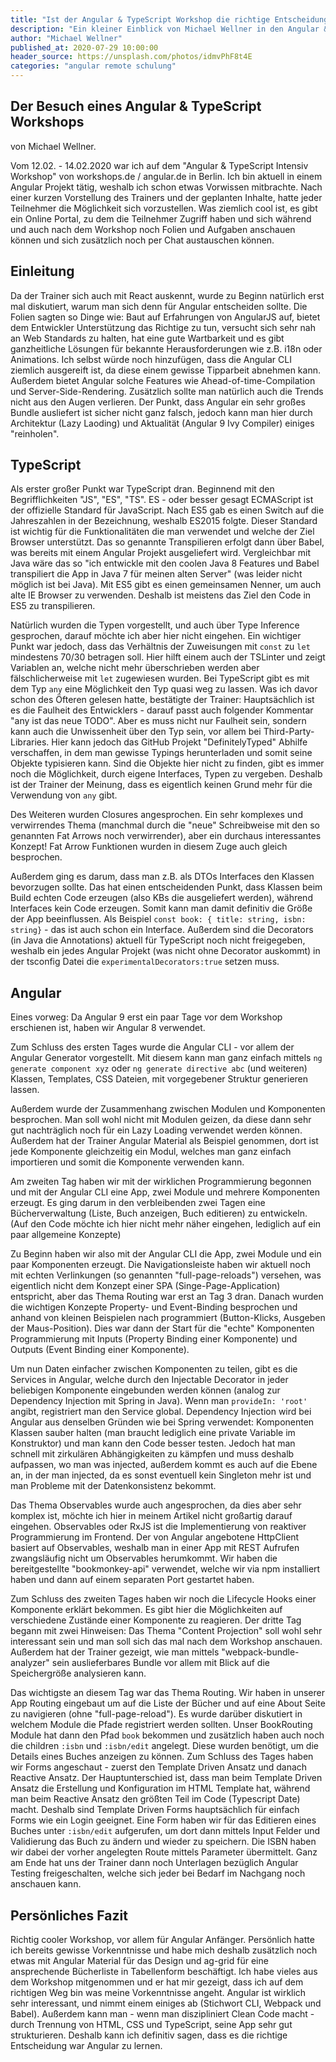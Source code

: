 ```yaml
---
title: "Ist der Angular & TypeScript Workshop die richtige Entscheidung?"
description: "Ein kleiner Einblick von Michael Wellner in den Angular & TypeScript Workshop"
author: "Michael Wellner"
published_at: 2020-07-29 10:00:00
header_source: https://unsplash.com/photos/idmvPhF8t4E
categories: "angular remote schulung"
---
```


## Der Besuch eines Angular & TypeScript Workshops
von Michael Wellner.

Vom 12.02. - 14.02.2020 war ich auf dem "Angular & TypeScript Intensiv Workshop" von workshops.de / angular.de in Berlin.
Ich bin aktuell in einem Angular Projekt tätig, weshalb ich schon etwas Vorwissen mitbrachte. Nach einer kurzen Vorstellung des Trainers und der geplanten Inhalte, hatte jeder Teilnehmer die Möglichkeit sich vorzustellen. Was ziemlich cool ist, es gibt ein Online Portal, zu dem die Teilnehmer Zugriff haben und sich während und auch nach dem Workshop noch Folien und Aufgaben anschauen können und sich zusätzlich noch per Chat austauschen können.

## Einleitung
Da der Trainer sich auch mit React auskennt, wurde zu Beginn natürlich erst mal diskutiert, warum man sich denn für Angular entscheiden sollte. Die Folien sagten so Dinge wie: Baut auf Erfahrungen von AngularJS auf, bietet dem Entwickler Unterstützung das Richtige zu tun, versucht sich sehr nah an Web Standards zu halten, hat eine gute Wartbarkeit und es gibt ganzheitliche Lösungen für bekannte Herausforderungen wie z.B. i18n oder Animations.
Ich selbst würde noch hinzufügen, dass die Angular CLI ziemlich ausgereift ist, da diese einem gewisse Tipparbeit abnehmen kann. Außerdem bietet Angular solche Features wie Ahead-of-time-Compilation und Server-Side-Rendering. Zusätzlich sollte man natürlich auch die Trends nicht aus den Augen verlieren. Der Punkt, dass Angular ein sehr großes Bundle ausliefert ist sicher nicht ganz falsch, jedoch kann man hier durch Architektur (Lazy Laoding) und Aktualität (Angular 9 Ivy Compiler) einiges "reinholen".


## TypeScript
Als erster großer Punkt war TypeScript dran. Beginnend mit den Begrifflichkeiten "JS", "ES", "TS". ES - oder besser gesagt ECMAScript ist der offizielle Standard für JavaScript. Nach ES5 gab es einen Switch auf die Jahreszahlen in der Bezeichnung, weshalb ES2015 folgte. Dieser Standard ist wichtig für die Funktionalitäten die man verwendet und welche der Ziel Browser unterstützt. Das so genannte Transpilieren erfolgt dann über Babel, was bereits mit einem Angular Projekt ausgeliefert wird. Vergleichbar mit Java wäre das so "ich entwickle mit den coolen Java 8 Features und Babel transpiliert die App in Java 7 für meinen alten Server" (was leider nicht möglich ist bei Java). Mit ES5 gibt es einen gemeinsamen Nenner, um auch alte IE Browser zu verwenden. Deshalb ist meistens das Ziel den Code in ES5 zu transpilieren.

Natürlich wurden die Typen vorgestellt, und auch über Type Inference gesprochen, darauf möchte ich aber hier nicht eingehen.
Ein wichtiger Punkt war jedoch, dass das Verhältnis der Zuweisungen mit `const` zu `let` mindestens 70/30 betragen soll. Hier hilft einem auch der TSLinter und zeigt Variablen an, welche nicht mehr überschrieben werden aber fälschlicherweise mit `let` zugewiesen wurden.
Bei TypeScript gibt es mit dem Typ `any` eine Möglichkeit den Typ quasi weg zu lassen. Was ich davor schon des Öfteren gelesen hatte, bestätigte der Trainer: Hauptsächlich ist es die Faulheit des Entwicklers - darauf passt auch folgender Kommentar "any ist das neue TODO". Aber es muss nicht nur Faulheit sein, sondern kann auch die Unwissenheit über den Typ sein, vor allem bei Third-Party-Libraries. Hier kann jedoch das GitHub Projekt "DefinitelyTyped" Abhilfe verschaffen, in dem man gewisse Typings herunterladen und somit seine Objekte typisieren kann. Sind die Objekte hier nicht zu finden, gibt es immer noch die Möglichkeit, durch eigene Interfaces, Typen zu vergeben. Deshalb ist der Trainer der Meinung, dass es eigentlich keinen Grund mehr für die Verwendung von `any` gibt.

Des Weiteren wurden Closures angesprochen. Ein sehr komplexes und verwirrendes Thema (manchmal durch die "neue" Schreibweise mit den so genannten Fat Arrows noch verwirrender), aber ein durchaus interessantes Konzept!
Fat Arrow Funktionen wurden in diesem Zuge auch gleich besprochen.

Außerdem ging es darum, dass man z.B. als DTOs Interfaces den Klassen bevorzugen sollte. Das hat einen entscheidenden Punkt, dass Klassen beim Build echten Code erzeugen (also KBs die ausgeliefert werden), während Interfaces kein Code erzeugen. Somit kann man damit definitiv die Größe der App beeinflussen.
Als Beispiel `const book: { title: string, isbn: string}` - das ist auch schon ein Interface.
Außerdem sind die Decorators (in Java die Annotations) aktuell für TypeScript noch nicht freigegeben, weshalb ein jedes Angular Projekt (was nicht ohne Decorator auskommt) in der tsconfig Datei die `experimentalDecorators:true` setzen muss.


## Angular
Eines vorweg: Da Angular 9 erst ein paar Tage vor dem Workshop erschienen ist, haben wir Angular 8 verwendet.

Zum Schluss des ersten Tages wurde die Angular CLI - vor allem der Angular Generator vorgestellt. Mit diesem kann man ganz einfach mittels `ng generate component xyz` oder `ng generate directive abc` (und weiteren) Klassen, Templates, CSS Dateien, mit vorgegebener Struktur generieren lassen.

Außerdem wurde der Zusammenhang zwischen Modulen und Komponenten besprochen. Man soll wohl nicht mit Modulen geizen, da diese dann sehr gut nachträglich noch für ein Lazy Loading verwendet werden können. Außerdem hat der Trainer Angular Material als Beispiel genommen, dort ist jede Komponente gleichzeitig ein Modul, welches man ganz einfach importieren und somit die Komponente verwenden kann.

Am zweiten Tag haben wir mit der wirklichen Programmierung begonnen und mit der Angular CLI eine App, zwei Module und mehrere Komponenten erzeugt. Es ging darum in den verbleibenden zwei Tagen eine Bücherverwaltung (Liste, Buch anzeigen, Buch editieren) zu entwickeln.
(Auf den Code möchte ich hier nicht mehr näher eingehen, lediglich auf ein paar allgemeine Konzepte)

Zu Beginn haben wir also mit der Angular CLI die App, zwei Module und ein paar Komponenten erzeugt. Die Navigationsleiste haben wir aktuell noch mit echten Verlinkungen (so genannten "full-page-reloads") versehen, was eigentlich nicht dem Konzept einer SPA (Singe-Page-Application) entspricht, aber das Thema Routing war erst an Tag 3 dran.
Danach wurden die wichtigen Konzepte Property- und Event-Binding besprochen und anhand von kleinen Beispielen nach programmiert (Button-Klicks, Ausgeben der Maus-Position). Dies war dann der Start für die "echte" Komponenten Programmierung mit Inputs (Property Binding einer Komponente) und Outputs (Event Binding einer Komponente).

Um nun Daten einfacher zwischen Komponenten zu teilen, gibt es die Services in Angular, welche durch den Injectable Decorator in jeder beliebigen Komponente eingebunden werden können (analog zur Dependency Injection mit Spring in Java). Wenn man `provideIn: 'root'` angibt, registriert man den Service global. Dependency Injection wird bei Angular aus denselben Gründen wie bei Spring verwendet: Komponenten Klassen sauber halten (man braucht lediglich eine private Variable im Konstruktor) und man kann den Code besser testen. Jedoch hat man schnell mit zirkulären Abhängigkeiten zu kämpfen und muss deshalb aufpassen, wo man was injected, außerdem kommt es auch auf die Ebene an, in der man injected, da es sonst eventuell kein Singleton mehr ist und man Probleme mit der Datenkonsistenz bekommt.

Das Thema Observables wurde auch angesprochen, da dies aber sehr komplex ist, möchte ich hier in meinem Artikel nicht großartig darauf eingehen. Observables oder RxJS ist die Implementierung von reaktiver Programmierung im Frontend. Der von Angular angebotene HttpClient basiert auf Observables, weshalb man in einer App mit REST Aufrufen zwangsläufig nicht um Observables herumkommt.
Wir haben die bereitgestellte "bookmonkey-api" verwendet, welche wir via npm installiert haben und dann auf einem separaten Port gestartet haben.

Zum Schluss des zweiten Tages haben wir noch die Lifecycle Hooks einer Komponente erklärt bekommen. Es gibt hier die Möglichkeiten auf verschiedene Zustände einer Komponente zu reagieren.
Der dritte Tag begann mit zwei Hinweisen: Das Thema "Content Projection" soll wohl sehr interessant sein und man soll sich das mal nach dem Workshop anschauen. Außerdem hat der Trainer gezeigt, wie man mittels "webpack-bundle-analyzer" sein auslieferbares Bundle vor allem mit Blick auf die Speichergröße analysieren kann.

Das wichtigste an diesem Tag war das Thema Routing. Wir haben in unserer App Routing eingebaut um auf die Liste der Bücher und auf eine About Seite zu navigieren (ohne "full-page-reload"). Es wurde darüber diskutiert in welchem Module die Pfade registriert werden sollten. Unser BookRouting Module hat dann den Pfad `book` bekommen und zusätzlich haben auch noch die children `:isbn` und `:isbn/edit` angelegt. Diese wurden benötigt, um die Details eines Buches anzeigen zu können.
Zum Schluss des Tages haben wir Forms angeschaut - zuerst den Template Driven Ansatz und danach Reactive Ansatz. Der Hauptunterschied ist, dass man beim Template Driven Ansatz die Erstellung und Konfiguration im HTML Template hat, während man beim Reactive Ansatz den größten Teil im Code (Typescript Date) macht. Deshalb sind Template Driven Forms hauptsächlich für einfach Forms wie ein Login geeignet. Eine Form haben wir für das Editieren eines Buches unter `:isbn/edit` aufgerufen, um dort dann mittels Input Felder und Validierung das Buch zu ändern und wieder zu speichern. Die ISBN haben wir dabei der vorher angelegten Route mittels Parameter übermittelt.
Ganz am Ende hat uns der Trainer dann noch Unterlagen bezüglich Angular Testing freigeschalten, welche sich jeder bei Bedarf im Nachgang noch anschauen kann.


## Persönliches Fazit
Richtig cooler Workshop, vor allem für Angular Anfänger. Persönlich hatte ich bereits gewisse Vorkenntnisse und habe mich deshalb zusätzlich noch etwas mit Angular Material für das Design und ag-grid für eine ansprechende Bücherliste in Tabellenform beschäftigt. Ich habe vieles aus dem Workshop mitgenommen und er hat mir gezeigt, dass ich auf dem richtigen Weg bin was meine Vorkenntnisse angeht. Angular ist wirklich sehr interessant, und nimmt einem einiges ab (Stichwort CLI, Webpack und Babel). Außerdem kann man - wenn man diszipliniert Clean Code macht - durch Trennung von HTML, CSS und TypeScript, seine App sehr gut strukturieren. Deshalb kann ich definitiv sagen, dass es die richtige Entscheidung war Angular zu lernen.
